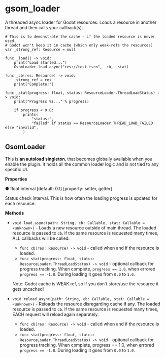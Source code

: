 # gsom_loader

A threaded async loader for Godot resources.
Loads a resource in another thread and then calls your callback(s).

```gdscript
# This is to demonstrate the cache - if the loaded resource is never used,
# Godot won't keep it in cache (which only weak-refs the resources)
var _strong_ref: Resource = null

func _load() -> void:
	print("Load started...")
	GsomLoader.load_async("res://test.tscn", _cb, _stat)

func _cb(res: Resource) -> void:
	_strong_ref = res
	print("Complete!")

func _stat(progress: float, status: ResourceLoader.ThreadLoadStatus) -> void:
	print("Progress %s..." % progress)
	
	if progress < 0.0:
		prints(
			"status:",
			"failed" if status == ResourceLoader.THREAD_LOAD_FAILED else "invalid",
		)
```

## GsomLoader

This is **an autoload singleton**, that becomes globally available when you enable the plugin.
It holds all the common loader logic and is not tied to any specific UI.

**Properties**

● float interval [default: 0.1] [property: setter, getter]

Status check interval. This is how often the loading progress is updated for each resource.


**Methods**

* `void load_async(path: String, cb: Callable, stat: Callable = <unknown>)` -
    Loads a new resource outside of main thread. The loaded resource is passed to `cb`.
    If the same resource is requested many times, ALL callbacks will be called.
    
    * `func cb(res: Resource) -> void` - called when and if the resource is loaded.
    * `func stat(progress: float, status: ResourceLoader.ThreadLoadStatus) -> void` -
        optional callback for progress tracking. When complete, `progress == 1.0`,
        when errored `progress == -1.0`. During loading it goes from `0.0` to `1.0`.
    
    Note: Godot cache is WEAK ref, so if you don't store/use the resource it gets uncached!

* `void reload_async(path: String, cb: Callable, stat: Callable = <unknown>)` -
    Reloads the resource disregarding cache if any. The loaded resource is passed to `cb`.
    If the same resource is requested many times, EACH request will reload again separately.
    
    * `func cb(res: Resource) -> void` - called when and if the resource is loaded.
    * `func stat(progress: float, status: ResourceLoader.ThreadLoadStatus) -> void` -
        optional callback for progress tracking. When complete, progress == 1.0,
        when errored `progress == -1.0`. During loading it goes from `0.0` to `1.0`.

